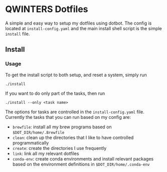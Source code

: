 # QWINTERS Dotfiles

A simple and easy way to setup my dotfiles using dotbot. The config is located at `install-config.yaml` and the main install shell script is the simple `install` file. 

## Install 

### Usage
To get the install script to both setup, and reset a system, simply run

```
./install
```

If you want to do only part of the tasks, then run 

```
./install --only <task name>
```

The options for tasks are controlled in the `install-config.yaml` file. Currently the tasks that you can run based on my config are:

* `brewfile`: install all my brew programs based on `$DOT_DIR/home/.Brewfile`
* `clean`: clean up the directories that I like to have controlled programmatically
* `create`: create the directories I use frequently
* `link`: link all my relevant dotfiles
* `conda-env`: create conda environments and install relevant packages based on the environment definitions in `$DOT_DIR/home/.conda-env`